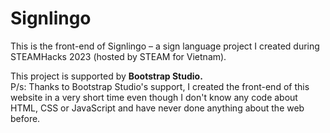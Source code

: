 # Signlingo
This is the front-end of Signlingo – a sign language project I created during STEAMHacks 2023 (hosted by STEAM for Vietnam).


This project is supported by <b>Bootstrap Studio.</b>
<br>
P/s: Thanks to Bootstrap Studio's support, I created the front-end of this website in a very short time even though I don't know any code about HTML, CSS or JavaScript and have never done anything about the web before. 
